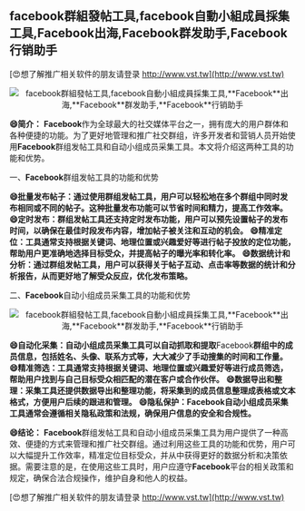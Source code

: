 ## **facebook群組發帖工具,facebook自動小組成員採集工具,**Facebook**出海,**Facebook**群发助手,**Facebook**行销助手**

[😍想了解推广相关软件的朋友请登录 http://www.vst.tw](http://www.vst.tw)

 <center><img src="https://vst.tw/MP4/tuiguang/png/2.png" alt="facebook群組發帖工具,facebook自動小組成員採集工具,**Facebook**出海,**Facebook**群发助手,**Facebook**行销助手"></center>

**😄简介：**
**Facebook**作为全球最大的社交媒体平台之一，拥有庞大的用户群体和各种便捷的功能。为了更好地管理和推广社交群组，许多开发者和营销人员开始使用**Facebook**群组发帖工具和自动小组成员采集工具。本文将介绍这两种工具的功能和优势。

一、**Facebook**群组发帖工具的功能和优势

**😄批量发布帖子：通过使用群组发帖工具，用户可以轻松地在多个群组中同时发布相同或不同的帖子。这种批量发布功能可以节省时间和精力，提高工作效率。**
**😄定时发布：群组发帖工具还支持定时发布功能，用户可以预先设置帖子的发布时间，以确保在最佳时段发布内容，增加帖子被关注和互动的机会。**
**😄精准定位：工具通常支持根据关键词、地理位置或兴趣爱好等进行帖子投放的定位功能，帮助用户更准确地选择目标受众，并提高帖子的曝光率和转化率。**
**😄数据统计和分析：通过群组发帖工具，用户可以获得关于帖子互动、点击率等数据的统计和分析报告，从而更好地了解受众反应，优化发布策略。**

二、**Facebook**自动小组成员采集工具的功能和优势

 <center><img src="https://vst.tw/MP4/tuiguang/png/1.png" alt="facebook群組發帖工具,facebook自動小組成員採集工具,**Facebook**出海,**Facebook**群发助手,**Facebook**行销助手"></center>

**😄自动化采集：自动小组成员采集工具可以自动抓取和提取**Facebook**群组中的成员信息，包括姓名、头像、联系方式等，大大减少了手动搜集的时间和工作量。**
**😄精准筛选：工具通常支持根据关键词、地理位置或兴趣爱好等进行成员筛选，帮助用户找到与自己目标受众相匹配的潜在客户或合作伙伴。**
**😄数据导出和整理：采集工具还提供数据导出和整理功能，将采集到的成员信息整理成表格或文本格式，方便用户后续的跟进和管理。**
**😄隐私保护：**Facebook**自动小组成员采集工具通常会遵循相关隐私政策和法规，确保用户信息的安全和合规性。**

**😄结论：**
**Facebook**群组发帖工具和自动小组成员采集工具为用户提供了一种高效、便捷的方式来管理和推广社交群组。通过利用这些工具的功能和优势，用户可以大幅提升工作效率，精准定位目标受众，并从中获得更好的数据分析和决策依据。需要注意的是，在使用这些工具时，用户应遵守**Facebook**平台的相关政策和规定，确保合法合规操作，维护自身和他人的权益。

[😍想了解推广相关软件的朋友请登录 http://www.vst.tw](http://www.vst.tw)



